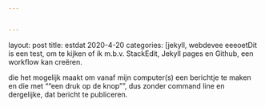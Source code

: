 ```yaml
---


---
```

layout: post
title: estdat 2020-4-20
categories: [jekyll, webdevee eeeoetDit is een test, om te kijken of ik m.b.v. StackEdit, Jekyll pages en Github, een workflow kan creëren.</p>
die het mogelijk maakt om vanaf mijn computer(s) een berichtje te maken en die met ““een druk op de knop””,  dus zonder command line en dergelijke, dat bericht te publiceren.</p>


<!--stackedit_data:
eyJoaXN0b3J5IjpbLTM5MTI3MDk4OV19
-->
